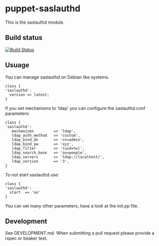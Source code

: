# puppet-saslauthd
This is the saslauthd module.

##  Build status


[![Build Status](https://travis-ci.org/rgevaert/puppet-saslauthd.svg?branch=master)](https://travis-ci.org/rgevaert/puppet-saslauthd)

##  Usuage

You can manage saslauthd on Debian like systems.

```
class {
'saslauthd':
  version => latest;
}
```


If you set mechanisms to 'ldap' you can configure the saslauthd.conf parameters:

```
class {
'saslauthd':
   mechanisms         => 'ldap',
   ldap_auth_method   => 'custom',
   ldap_bind_dn       => 'cn=admin',
   ldap_bind_pw       => 'xyz',
   ldap_filter        => '(uid=%u)',
   ldap_search_base   => 'ou=people',
   ldap_servers       => 'ldap://localhost/',
   ldap_version       => '3',
}
```

To not start saslauthd use:

```
class {
'saslauthd':
  start  => 'no'
}
```

You can set many other parameters, have a look at the init.pp file.

## Development

See DEVELOPMENT.md.  When submitting a pull request please provide a rspec or beaker test.
